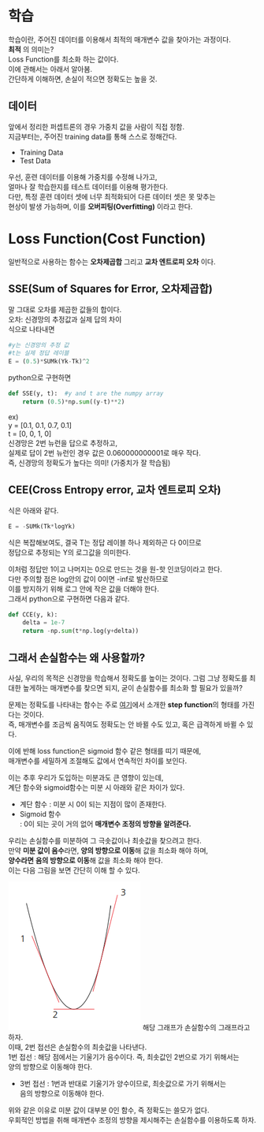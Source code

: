 # 학습 
학습이란, 주어진 데이터를 이용해서 최적의 매개변수 값을 찾아가는 과정이다.  
__최적__ 의 의미는?   
Loss Function를 최소화 하는 값이다.  
이에 관해서는 아래서 알아봄.  
간단하게 이해하면, 손실이 적으면 정확도는 높을 것.  
## 데이터
앞에서 정리한 퍼셉트론의 경우 가중치 값을 사람이 직접 정함.   
지금부터는, 주어진 training data를 통해 스스로 정해간다.   
- Training Data  
- Test Data   

우선, 훈련 데이터를 이용해 가중치를 수정해 나가고,  
얼마나 잘 학습한지를 테스트 데이터를 이용해 평가한다.   
다만, 특정 훈련 데이터 셋에 너무 최적화되어 다른 데이터 셋은 못 맞추는  
현상이 발생 가능하며, 이를 __오버피팅(Overfitting)__ 이라고 한다.  
# Loss Function(Cost Function)
일반적으로 사용하는 함수는 __오차제곱합__ 그리고 __교차 엔트로피 오차__ 이다.   
## SSE(Sum of Squares for Error, 오차제곱합)
말 그대로 오차를 제곱한 값들의 합이다.   
오차: 신경망의 추정값과 실제 답의 차이  
식으로 나타내면  
```python
#y는 신경망의 추정 값 
#t는 실제 정답 레이블
E = (0.5)*SUMk(Yk-Tk)^2
```
python으로 구현하면   
```python
def SSE(y, t):	#y and t are the numpy array
	return (0.5)*np.sum((y-t)**2)
```
ex)   
y = [0.1, 0.1, 0.7, 0.1]    
t = [0,   0,   1,   0]     
신경망은 2번 뉴런을 답으로 추정하고,   
실제로 답이 2번 뉴런인 경우 값은 0.060000000001로 매우 작다.    
즉, 신경망의 정확도가 높다는 의미! (가중치가 잘 학습됨) 
## CEE(Cross Entropy error, 교차 엔트로피 오차)
식은 아래와 같다.    
```python
E = -SUMk(Tk*logYk)
```
식은 복잡해보여도, 결국 T는 정답 레이블 하나 제외하곤 다 0이므로   
정답으로 추정되는 Y의 로그값을 의미한다.   
     
이처럼 정답만 1이고 나머지는 0으로 만드는 것을 원-핫 인코딩이라고 한다.   
다만 주의할 점은 log안의 값이 0이면 -inf로 발산하므로   
이를 방지하기 위해 로그 안에 작은 값을 더해야 한다.   
그래서 python으로 구현하면 다음과 같다.   
```python
def CCE(y, k):
	delta = 1e-7
	return -np.sum(t*np.log(y+delta))
```

## 그래서 손실함수는 왜 사용할까?
사실, 우리의 목적은 신경망을 학습해서 정확도를 높이는 것이다. 
그럼 그냥 정확도를 최대한 높게하는 매개변수를 찾으면 되지, 
굳이 손실함수를 최소화 할 필요가 있을까?
     
문제는 정확도를 나타내는 함수는 주로 [여기](https://github.com/lufovic77/DLfromScratch/blob/master/neuralNetwork/neuralNetwork.md#step-function)에서 소개한 **step function**의 형태를 가진다는 것이다.       
즉, 매개변수를 조금씩 움직여도 정확도는 안 바뀔 수도 있고, 혹은 급격하게 바뀔 수 있다.     
	     
이에 반해 loss function은 sigmoid 함수 같은 형태를 띠기 때문에,    
매개변수를 세밀하게 조절해도 값에서 연속적인 차이를 보인다.     
		       
이는 추후 우리가 도입하는 미분과도 큰 영향이 있는데,     
계단 함수와 sigmoid함수는 미분 시 아래와 같은 차이가 있다.   
- 계단 함수
: 미분 시 0이 되는 지점이 많이 존재한다.   
- Sigmoid 함수   
: 0이 되는 곳이 거의 없어 **매개변수 조정의 방향을 알려준다.**   

우리는 손실함수를 미분하여 그 극솟값이나 최솟값을 찾으려고 한다.     
만약 **미분 값이 음수**라면, **양의 방향으로 이동**해 값을 최소화 해야 하며,     
**양수라면** **음의 방향으로 이동**해 값을 최소화 해야 한다.      
이는 다음 그림을 보면 간단히 이해 할 수 있다. 
			         
![손실함수의 미분](https://github.com/lufovic77/DLfromScratch/blob/master/nnLearning/differential.png)
해당 그래프가 손실함수의 그래프라고 하자.   
이때, 2번 접선은 손실함수의 최솟값을 나타낸다.   
1번 접선
: 해당 점에서는 기울기가 음수이다. 즉, 최솟값인 2번으로 가기 위해서는   
양의 방향으로 이동해야 한다.   
- 3번 접선
: 1번과 반대로 기울기가 양수이므로, 최솟값으로 가기 위해서는    
음의 방향으로 이동해야 한다.    

위와 같은 이유로 미분 값이 대부분 0인 함수, 즉 정확도는 쓸모가 없다.   
우회적인 방법을 취해 매개변수 조정의 방향을 제시해주는 손실함수를 이용하도록 하자.   
